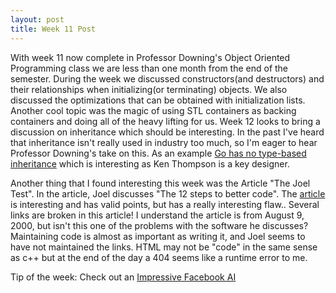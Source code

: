 ```yaml
---
layout: post
title: Week 11 Post
---
```


With week 11 now complete in Professor Downing's Object Oriented Programming class we are less than one month from the end of the semester. During the week we discussed constructors(and destructors) and their relationships when initializing(or terminating) objects. We also discussed the optimizations that can be obtained with initialization lists. Another cool topic was the magic of using STL containers as backing containers and doing all of the heavy lifting for us. Week 12 looks to bring a discussion on inheritance which should be interesting. In the past I've heard that inheritance isn't really used in industry too much, so I'm eager to hear Professor Downing's take on this. As an example [Go has no type-based inheritance](http://talks.golang.org/2012/splash.article#TOC_15.) which is interesting as Ken Thompson is a key designer.

Another thing that I found interesting this week was the Article "The Joel Test". In the article, Joel discusses "The 12 steps to better code". The [article](http://www.joelonsoftware.com/articles/fog0000000043.html) is interesting and has valid points, but has a really interesting flaw.. Several links are broken in this article! I understand the article is from August 9, 2000, but isn't this one of the problems with the software he discusses? Maintaining code is almost as important as writing it, and Joel seems to have not maintained the links. HTML may not be "code" in the same sense as c++ but at the end of the day a 404 seems like a runtime error to me. 

Tip of the week:
Check out an [Impressive Facebook AI](https://www.youtube.com/watch?v=U_Wgc1JOsBk)
